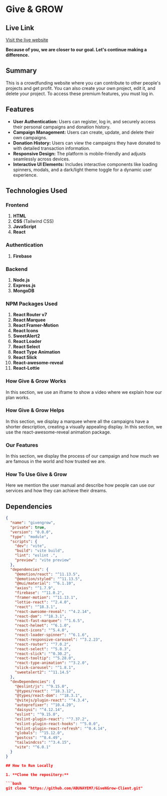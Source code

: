 # Give & GROW

## Live Link
[Visit the live website](https://give-n-grow.web.app)

**Because of you, we are closer to our goal. Let's continue making a difference.**

## Summary
This is a crowdfunding website where you can contribute to other people's projects and get profit. You can also create your own project, edit it, and delete your project. To access these premium features, you must log in.

## Features
- **User Authentication:** Users can register, log in, and securely access their personal campaigns and donation history.
- **Campaign Management:** Users can create, update, and delete their own campaigns.
- **Donation History:** Users can view the campaigns they have donated to with detailed transaction information.
- **Responsive Design:** The platform is mobile-friendly and adjusts seamlessly across devices.
- **Interactive UI Elements:** Includes interactive components like loading spinners, modals, and a dark/light theme toggle for a dynamic user experience.

## Technologies Used

### Frontend
1. **HTML**
2. **CSS** (Tailwind CSS)
3. **JavaScript**
4. **React**

### Authentication
1. **Firebase**

### Backend
1. **Node.js**
2. **Express.js**
3. **MongoDB**

### NPM Packages Used
1. **React Router v7**
2. **React Marquee**
3. **React Framer-Motion**
4. **React Icons**
5. **SweetAlert2**
6. **React Loader**
7. **React Select**
8. **React Type Animation**
9. **React Slick**
10. **React-awesome-reveal**
11. **React-Lottie**



### How Give & Grow Works
In this section, we use an iframe to show a video where we explain how our plan works.

### How Give & Grow Helps
In this section, we display a marquee where all the campaigns have a shorter description, creating a visually appealing display. In this section, we use the react-awesome-reveal animation package.

### Our Features
In this section, we display the process of our campaign and how much we are famous in the world and how trusted we are.

### How To Use Give & Grow
Here we mention the user manual and describe how people can use our services and how they can achieve their dreams.


## Dependencies

```json
{
  "name": "givengrow",
  "private": true,
  "version": "0.0.0",
  "type": "module",
  "scripts": {
    "dev": "vite",
    "build": "vite build",
    "lint": "eslint .",
    "preview": "vite preview"
  },
  "dependencies": {
    "@emotion/react": "^11.13.5",
    "@emotion/styled": "^11.13.5",
    "@mui/material": "^6.1.10",
    "axios": "^1.7.9",
    "firebase": "^11.0.2",
    "framer-motion": "^11.13.1",
    "lottie-react": "^2.4.0",
    "react": "^18.3.1",
    "react-awesome-reveal": "^4.2.14",
    "react-dom": "^18.3.1",
    "react-fast-marquee": "^1.6.5",
    "react-helmet": "^6.1.0",
    "react-icons": "^5.4.0",
    "react-loader-spinner": "^6.1.6",
    "react-responsive-carousel": "^3.2.23",
    "react-router": "^7.0.2",
    "react-select": "^5.8.3",
    "react-slick": "^0.30.2",
    "react-tooltip": "^5.28.0",
    "react-type-animation": "^3.2.0",
    "slick-carousel": "^1.8.1",
    "sweetalert2": "^11.14.5"
  },
  "devDependencies": {
    "@eslint/js": "^9.15.0",
    "@types/react": "^18.3.12",
    "@types/react-dom": "^18.3.1",
    "@vitejs/plugin-react": "^4.3.4",
    "autoprefixer": "^10.4.20",
    "daisyui": "^4.12.14",
    "eslint": "^9.15.0",
    "eslint-plugin-react": "^7.37.2",
    "eslint-plugin-react-hooks": "^5.0.0",
    "eslint-plugin-react-refresh": "^0.4.14",
    "globals": "^15.12.0",
    "postcss": "^8.4.49",
    "tailwindcss": "^3.4.15",
    "vite": "^6.0.1"
  }
}

## How to Run Locally

1. **Clone the repository:**

```bash
git clone "https://github.com/ABUNAYEM7/GiveNGrow-Client.git"